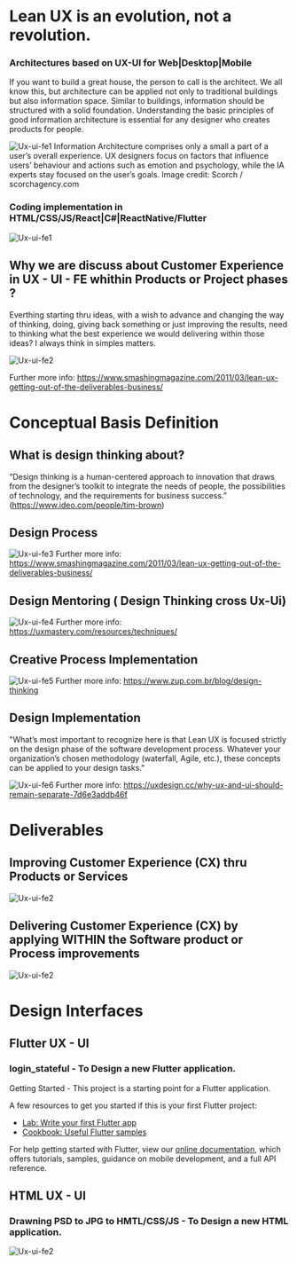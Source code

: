 # Lean UX is an evolution, not a revolution.
### Architectures based on UX-UI for Web|Desktop|Mobile
If you want to build a great house, the person to call is the architect. We all know this, but architecture can be applied not only to traditional buildings but also information space. Similar to buildings, information should be structured with a solid foundation. Understanding the basic principles of good information architecture is essential for any designer who creates products for people.

![Ux-ui-fe1](https://github.com/raazeved/ux-ui-front-end/blob/master/IMG/Digital_UX_UI_AI.png)
Information Architecture comprises only a small a part of a user’s overall experience. UX designers focus on factors that influence users’ behaviour and actions such as emotion and psychology, while the IA experts stay focused on the user’s goals. Image credit: Scorch / scorchagency.com

### Coding implementation in   HTML/CSS/JS/React|C#|ReactNative/Flutter 
![Ux-ui-fe1](https://github.com/raazeved/ux-ui-front-end/blob/master/IMG/MovingFast.jpeg)

## Why we are discuss about Customer Experience in UX - UI - FE  whithin Products or Project phases ?
Everthing starting thru ideas, with a wish to advance and changing the way of thinking, doing, giving back something or just improving the results, need to thinking what the best experience we would delivering within those ideas? I always think in simples matters.

![Ux-ui-fe2](https://github.com/raazeved/ux-ui-front-end/blob/master/IMG/expectations.jpeg)

Further more info: https://www.smashingmagazine.com/2011/03/lean-ux-getting-out-of-the-deliverables-business/

# Conceptual Basis Definition

## What is design thinking about? 
“Design thinking is a human-centered approach to innovation that draws from the designer’s toolkit to integrate the needs of people, the possibilities of technology, and the requirements for business success.”
(https://www.ideo.com/people/tim-brown)

## Design Process 

![Ux-ui-fe3](https://github.com/raazeved/ux-ui-front-end/blob/master/IMG/phases_design_thinking.jpeg)
Further more info: https://www.smashingmagazine.com/2011/03/lean-ux-getting-out-of-the-deliverables-business/

## Design Mentoring ( Design Thinking cross Ux-Ui)  
![Ux-ui-fe4](https://github.com/raazeved/ux-ui-front-end/blob/master/IMG/TheGroupOfProcess_UX_Plan_Exec_Test.jpeg)
Further more info: https://uxmastery.com/resources/techniques/

## Creative Process Implementation 
![Ux-ui-fe5](https://github.com/raazeved/ux-ui-front-end/blob/master/img/diverge_converge.jpeg)
Further more info: https://www.zup.com.br/blog/design-thinking

## Design Implementation 
"What’s most important to recognize here is that Lean UX is focused strictly on the design phase of the software development process. Whatever your organization’s chosen methodology (waterfall, Agile, etc.), these concepts can be applied to your design tasks."

![Ux-ui-fe6](hhttps://github.com/raazeved/ux-ui-front-end/blob/master/IMG/Diferences_Between_UX_UI.jpeg)
Further more info: https://uxdesign.cc/why-ux-and-ui-should-remain-separate-7d6e3addb46f

# Deliverables 

## Improving Customer Experience (CX) thru Products or Services 
![Ux-ui-fe2](https://github.com/raazeved/ux-ui-front-end/blob/master/IMG/TheDesignApplied_onUX_vs_UI.jpeg)

## Delivering Customer Experience (CX) by applying WITHIN the Software product or Process improvements 
![Ux-ui-fe2](https://github.com/raazeved/ux-ui-front-end/blob/master/IMG/prototypes.jpeg)


# Design Interfaces 

## Flutter UX - UI  
### login_stateful  - To Design a new Flutter application.

Getting Started - This project is a starting point for a Flutter application.

A few resources to get you started if this is your first Flutter project:

- [Lab: Write your first Flutter app](https://flutter.io/docs/get-started/codelab)
- [Cookbook: Useful Flutter samples](https://flutter.io/docs/cookbook)

For help getting started with Flutter, view our 
[online documentation](https://flutter.io/docs), which offers tutorials, 
samples, guidance on mobile development, and a full API reference.

## HTML UX - UI

### Drawning PSD to JPG to HMTL/CSS/JS - To Design a new HTML application.
![Ux-ui-fe2](https://github.com/raazeved/ux-ui-front-end/blob/master/UX/2EXEC/WEB.jpg)
